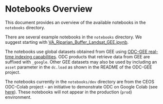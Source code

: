 # Notebooks Overview

This document provides an overview of the available notebooks in the `notebooks` directory.

There are several example notebooks in the `notebooks` directory. We suggest starting with [VA_Riparian_Buffer_Landsat_GEE.ipynb](../notebooks/VA_Riparian_Buffer/VA_Riparian_Buffer_Landsat_GEE.ipynb).

The notebooks use global datasets obtained from GEE
using [ODC-GEE real-time indexing capabilities](https://github.com/ceos-seo/odc-gee#real-time-indexing). ODC products that retrieve data from GEE are suffixed with `_google`. Other GEE datasets may also be used by
including an `asset` parameter in the `dc.load` as shown in the README of the
ODC-GEE project.

The notebooks currently in the `notebooks/dev` directory are from the CEOS ODC-Colab project - an initiative to demonstrate ODC on Google Colab (see [here](https://github.com/ceos-seo/odc-colab)). These notebooks will not appear in the production (`prod`) environment.
